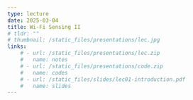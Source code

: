 ```yaml
---
type: lecture
date: 2025-03-04
title: Wi-Fi Sensing II
# tldr: ""
# thumbnail: /static_files/presentations/lec.jpg
links: 
    # - url: /static_files/presentations/lec.zip
    #   name: notes
    # - url: /static_files/presentations/code.zip
    #   name: codes
    # - url: /static_files/slides/lec01-introduction.pdf
    #   name: slides
---
```


